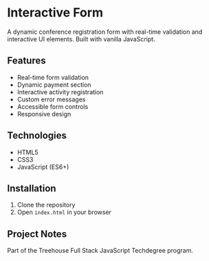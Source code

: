 # Interactive Form

A dynamic conference registration form with real-time validation and interactive UI elements. Built with vanilla JavaScript.

## Features
- Real-time form validation
- Dynamic payment section
- Interactive activity registration
- Custom error messages
- Accessible form controls
- Responsive design

## Technologies
- HTML5
- CSS3
- JavaScript (ES6+)

## Installation
1. Clone the repository
2. Open `index.html` in your browser

## Project Notes
Part of the Treehouse Full Stack JavaScript Techdegree program.
